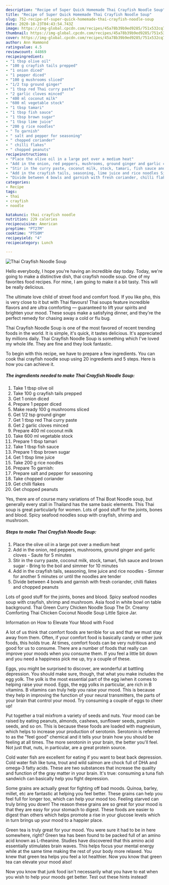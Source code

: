 ```yaml
---
description: "Recipe of Super Quick Homemade Thai Crayfish Noodle Soup"
title: "Recipe of Super Quick Homemade Thai Crayfish Noodle Soup"
slug: 752-recipe-of-super-quick-homemade-thai-crayfish-noodle-soup
date: 2020-10-23T04:43:54.743Z
image: https://img-global.cpcdn.com/recipes/45a78b39b9ed9285/751x532cq70/thai-crayfish-noodle-soup-recipe-main-photo.jpg
thumbnail: https://img-global.cpcdn.com/recipes/45a78b39b9ed9285/751x532cq70/thai-crayfish-noodle-soup-recipe-main-photo.jpg
cover: https://img-global.cpcdn.com/recipes/45a78b39b9ed9285/751x532cq70/thai-crayfish-noodle-soup-recipe-main-photo.jpg
author: Ann Hammond
ratingvalue: 4.5
reviewcount: 44869
recipeingredient:
- "1 tbsp olive oil"
- "100 g crayfish tails prepped"
- "1 onion diced"
- "1 pepper diced"
- "100 g mushrooms sliced"
- "1/2 tsp ground ginger"
- "1 tbsp red Thai curry paste"
- "2 garlic cloves minced"
- "400 ml coconut milk"
- "600 ml vegetable stock"
- "1 tbsp tamari"
- "1 tbsp fish sauce"
- "1 tbsp brown sugar"
- "1 tbsp lime juice"
- "200 g rice noodles"
- " To garnish"
- " salt and pepper for seasoning"
- " chopped coriander"
- " chilli flakes"
- " chopped peanuts"
recipeinstructions:
- "Place the olive oil in a large pot over a medium heat"
- "Add in the onion, red peppers, mushrooms, ground ginger and garlic cloves Saute for 5 minutes"
- "Stir in the curry paste, coconut milk, stock, tamari, fish sauce and brown sugar Bring to the boil and simmer for 10 minutes"
- "Add in the crayfish tails, seasoning, lime juice and rice noodles Simmer for another 5 minutes or until the noodles are tender"
- "Divide between 4 bowls and garnish with fresh coriander, chilli flakes and chopped peanuts"
categories:
- Recipe
tags:
- thai
- crayfish
- noodle

katakunci: thai crayfish noodle 
nutrition: 229 calories
recipecuisine: American
preptime: "PT27M"
cooktime: "PT50M"
recipeyield: "4"
recipecategory: Lunch

---
```



![Thai Crayfish Noodle Soup](https://img-global.cpcdn.com/recipes/45a78b39b9ed9285/751x532cq70/thai-crayfish-noodle-soup-recipe-main-photo.jpg)

Hello everybody, I hope you're having an incredible day today. Today, we're going to make a distinctive dish, thai crayfish noodle soup. One of my favorites food recipes. For mine, I am going to make it a bit tasty. This will be really delicious.

The ultimate love child of street food and comfort food. If you like pho, this is very close to it but with Thai flavours! Thai soups feature incredible flavors and are ultra comforting — guaranteed to lift your spirits and brighten your mood. These soups make a satisfying dinner, and they&#39;re the perfect remedy for chasing away a cold or flu bug.

Thai Crayfish Noodle Soup is one of the most favored of recent trending foods in the world. It is simple, it's quick, it tastes delicious. It's appreciated by millions daily. Thai Crayfish Noodle Soup is something which I've loved my whole life. They are fine and they look fantastic.


To begin with this recipe, we have to prepare a few ingredients. You can cook thai crayfish noodle soup using 20 ingredients and 5 steps. Here is how you can achieve it.

<!--inarticleads1-->

##### The ingredients needed to make Thai Crayfish Noodle Soup:

1. Take 1 tbsp olive oil
1. Take 100 g crayfish tails prepped
1. Get 1 onion diced
1. Prepare 1 pepper diced
1. Make ready 100 g mushrooms sliced
1. Get 1/2 tsp ground ginger
1. Get 1 tbsp red Thai curry paste
1. Get 2 garlic cloves minced
1. Prepare 400 ml coconut milk
1. Take 600 ml vegetable stock
1. Prepare 1 tbsp tamari
1. Take 1 tbsp fish sauce
1. Prepare 1 tbsp brown sugar
1. Get 1 tbsp lime juice
1. Take 200 g rice noodles
1. Prepare  To garnish:
1. Prepare  salt and pepper for seasoning
1. Take  chopped coriander
1. Get  chilli flakes
1. Get  chopped peanuts


Yes, there are of course many variations of Thai Boat Noodle soup, but generally every stall in Thailand has the same basic elements. This Thai soup is great particularly for women. Lots of good stuff for the joints, bones and blood. Spicy seafood noodles soup with crayfish, shrimp and mushroom. 

<!--inarticleads2-->

##### Steps to make Thai Crayfish Noodle Soup:

1. Place the olive oil in a large pot over a medium heat
1. Add in the onion, red peppers, mushrooms, ground ginger and garlic cloves - Saute for 5 minutes
1. Stir in the curry paste, coconut milk, stock, tamari, fish sauce and brown sugar - Bring to the boil and simmer for 10 minutes
1. Add in the crayfish tails, seasoning, lime juice and rice noodles - Simmer for another 5 minutes or until the noodles are tender
1. Divide between 4 bowls and garnish with fresh coriander, chilli flakes and chopped peanuts


Lots of good stuff for the joints, bones and blood. Spicy seafood noodles soup with crayfish, shrimp and mushroom. Asia food in white bowl on table background. Thai Green Curry Chicken Noodle Soup The Dr. Creamy Comforting Thai Chicken Coconut Noodle Soup Little Spice Jar. 

Information on How to Elevate Your Mood with Food


A lot of us think that comfort foods are terrible for us and that we must stay away from them. Often, if your comfort food is basically candy or other junk foods, this holds true. At times, comfort foods can be very nutritious and good for us to consume. There are a number of foods that really can improve your moods when you consume them. If you feel a little bit down and you need a happiness pick me up, try a couple of these.

Eggs, you might be surprised to discover, are wonderful at battling depression. You should make sure, though, that what you make includes the egg yolk. The yolk is the most essential part of the egg iwhen it comes to helping raise your mood. Eggs, the egg yolks in particular, are rich in B vitamins. B vitamins can truly help you raise your mood. This is because they help in improving the function of your neural transmitters, the parts of your brain that control your mood. Try consuming a couple of eggs to cheer up!

Put together a trail mixfrom a variety of seeds and nuts. Your mood can be raised by eating peanuts, almonds, cashews, sunflower seeds, pumpkin seeds, and so on. This is because these foods are loaded with magnesium, which helps to increase your production of serotonin. Serotonin is referred to as the "feel good" chemical and it tells your brain how you should be feeling at all times. The more serotonin in your brain, the better you'll feel. Not just that, nuts, in particular, are a great protein source.

Cold water fish are excellent for eating if you want to beat back depression. Cold water fish like tuna, trout and wild salmon are chock full of DHA and omega-3 fatty acids. These are two substances that increase the quality and function of the gray matter in your brain. It's true: consuming a tuna fish sandwich can basically help you fight depression. 

Some grains are actually great for fighting off bad moods. Quinoa, barley, millet, etc are fantastic at helping you feel better. These grains can help you feel full for longer too, which can help your mood too. Feeling starved can truly bring you down! The reason these grains are so great for your mood is that they are easy for your stomach to digest. These foods are easier to digest than others which helps promote a rise in your glucose levels which in turn brings up your mood to a happier place.

Green tea is truly great for your mood. You were sure it had to be in here somewhere, right? Green tea has been found to be packed full of an amino acid known as L-theanine. Studies have discovered that this amino acid essentially stimulates brain waves. This helps focus your mental energy while at the same time making the rest of your body more relaxed. You knew that green tea helps you feel a lot healthier. Now you know that green tea can elevate your mood also!

Now you know that junk food isn't necessarily what you have to eat when you wish to help your moods get better. Test out  these hints  instead!


